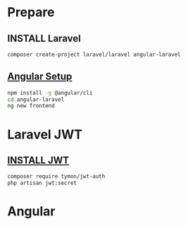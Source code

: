 # Prepare

## INSTALL Laravel 
```bash
composer create-project laravel/laravel angular-laravel
```

## [Angular Setup](https://angular.io/guide/setup-local)
```bash
npm install -g @angular/cli
cd angular-laravel
ng new frontend
```

# Laravel JWT

## [INSTALL JWT](https://jwt-auth.readthedocs.io/en/develop/quick-start/#update-your-user-model)

```bash
composer require tymon/jwt-auth
php artisan jwt:secret
```

# Angular




